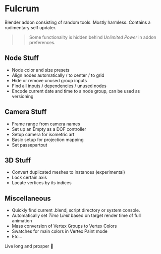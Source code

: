 # Fulcrum

Blender addon consisting of random tools. Mostly harmless. Contains a rudimentary self updater.

>> Some functionality is hidden behind *Unlimited Power* in addon preferences.

## Node Stuff
<!-- - Compare speed of selected shader nodes and color them by their efficiency -->
- Node color and size presets
- Align nodes automatically / to center / to grid
- Hide or remove unused group inputs
- Find all inputs / dependencies / unused nodes
- Encode current date and time to a node group, can be used as versioning

## Camera Stuff
- Frame range from camera names
- Set up an Empty as a DOF controller
- Setup camera for isometric art
- Basic setup for projection mapping
- Set passepartout

## 3D Stuff
- Convert duplicated meshes to instances (experimental)
- Lock certain axis
- Locate vertices by its indices

## Miscellaneous
- Quickly find current .blend, script directory or system console.
- Automatically set *Time Limit* based on target render time of full animation
- Mass conversion of Vertex Groups to Vertex Colors
- Swatches for main colors in Vertex Paint mode
- Etc...

Live long and prosper 🖖